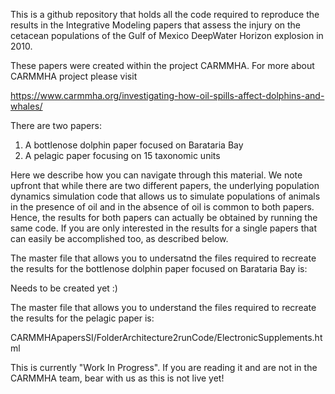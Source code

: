 This is a github repository that holds all the code required to reproduce the results in the Integrative Modeling papers that assess the injury on the cetacean populations of the Gulf of Mexico DeepWater Horizon explosion in 2010.

These papers were created within the project CARMMHA. For more about CARMMHA project please visit

https://www.carmmha.org/investigating-how-oil-spills-affect-dolphins-and-whales/

There are two papers:

1. A bottlenose dolphin paper focused on Barataria Bay
2. A pelagic paper focusing on 15 taxonomic units

Here we describe how you can navigate through this material. We note upfront that while there are two different papers, the underlying population dynamics simulation code that allows us to simulate populations of animals in the presence of oil and in the absence of oil is common to  both papers. Hence, the results for both papers can actually be obtained by running the same code. If you are only interested in the results for a single papers that can easily be accomplished too, as described below.

The master file that allows you to undersatnd the files required to recreate the 
results for the bottlenose dolphin paper focused on Barataria Bay is:

Needs to be created yet :) 

The master file that allows you to understand the files required to recreate the results for the pelagic paper is:

CARMMHApapersSI/FolderArchitecture2runCode/ElectronicSupplements.html

This is currently "Work In Progress". If you are reading it and are not in the CARMMHA team, bear with us as this is not live yet!